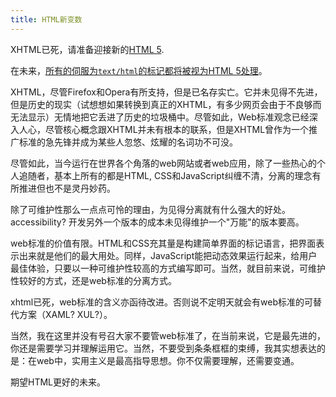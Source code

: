 ```yaml
---
title: HTML新变数
---
```

XHTML已死，请准备迎接新的[HTML 5][0].

在未来，[所有的伺服为`text/html`的标记都将被视为HTML 5处理][1]。

XHTML，尽管Firefox和Opera有所支持，但是已名存实亡。它并未见得不先进，但是历史的现实（试想想如果转换到真正的XHTML，有多少网页会由于不良够而无法显示）无情地把它丢进了历史的垃圾桶中。尽管如此，Web标准观念已经深入人心，尽管核心概念跟XHTML并未有根本的联系，但是XHTML曾作为一个推广标准的急先锋并成为某些人忽悠、炫耀的名词功不可没。

尽管如此，当今运行在世界各个角落的web网站或者web应用，除了一些热心的个人追随者，基本上所有的都是HTML, CSS和JavaScript纠缠不清，分离的理念有所推进但也不是灵丹妙药。

除了可维护性那么一点点可怜的理由，为见得分离就有什么强大的好处。accessibility? 开发另外一个版本的成本未见得维护一个"万能"的版本要高。

web标准的价值有限。HTML和CSS充其量是构建简单界面的标记语言，把界面表示出来就是他们的最大用处。同样，JavaScript能把动态效果运行起来，给用户最佳体验，只要以一种可维护性较高的方式编写即可。当然，就目前来说，可维护性较好的方式，还是web标准的分离方式。

xhtml已死，web标准的含义亦函待改进。否则说不定明天就会有web标准的可替代方案（XAML? XUL?）。

当然，我在这里并没有号召大家不要管web标准了，在当前来说，它是最先进的，你还是需要学习并理解运用它。当然，不要受到条条框框的束缚，我其实想表达的是：在web中，实用主义是最高指导思想。你不仅需要理解，还需要变通。

期望HTML更好的未来。

[0]: http://www.whatwg.org/specs/web-apps/current-work/
[1]: http://www.456bereastreet.com/archive/200705/browsers_will_treat_all_versions_of_html_as_html_5/